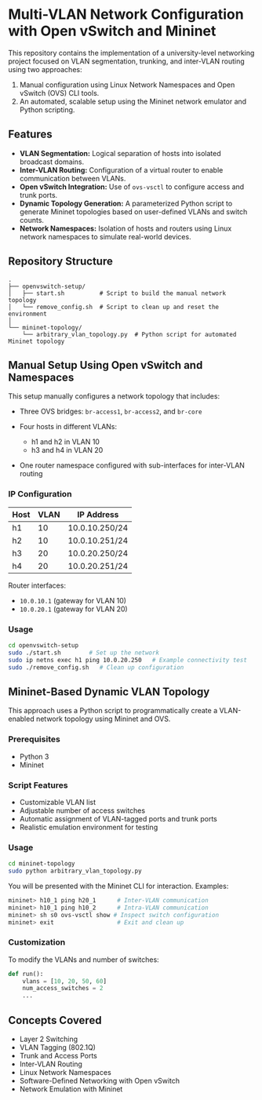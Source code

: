 # Multi-VLAN Network Configuration with Open vSwitch and Mininet

This repository contains the implementation of a university-level networking project focused on VLAN segmentation, trunking, and inter-VLAN routing using two approaches:

1. Manual configuration using Linux Network Namespaces and Open vSwitch (OVS) CLI tools.
2. An automated, scalable setup using the Mininet network emulator and Python scripting.

## Features

* **VLAN Segmentation:** Logical separation of hosts into isolated broadcast domains.
* **Inter-VLAN Routing:** Configuration of a virtual router to enable communication between VLANs.
* **Open vSwitch Integration:** Use of `ovs-vsctl` to configure access and trunk ports.
* **Dynamic Topology Generation:** A parameterized Python script to generate Mininet topologies based on user-defined VLANs and switch counts.
* **Network Namespaces:** Isolation of hosts and routers using Linux network namespaces to simulate real-world devices.

## Repository Structure

```
.
├── openvswitch-setup/
│   ├── start.sh          # Script to build the manual network topology
│   └── remove_config.sh  # Script to clean up and reset the environment
│
└── mininet-topology/
    └── arbitrary_vlan_topology.py  # Python script for automated Mininet topology
```

## Manual Setup Using Open vSwitch and Namespaces

This setup manually configures a network topology that includes:

* Three OVS bridges: `br-access1`, `br-access2`, and `br-core`
* Four hosts in different VLANs:

  * h1 and h2 in VLAN 10
  * h3 and h4 in VLAN 20
* One router namespace configured with sub-interfaces for inter-VLAN routing

### IP Configuration

| Host | VLAN | IP Address     |
| ---- | ---- | -------------- |
| h1   | 10   | 10.0.10.250/24 |
| h2   | 10   | 10.0.10.251/24 |
| h3   | 20   | 10.0.20.250/24 |
| h4   | 20   | 10.0.20.251/24 |

Router interfaces:

* `10.0.10.1` (gateway for VLAN 10)
* `10.0.20.1` (gateway for VLAN 20)

### Usage

```bash
cd openvswitch-setup
sudo ./start.sh        # Set up the network
sudo ip netns exec h1 ping 10.0.20.250   # Example connectivity test
sudo ./remove_config.sh   # Clean up configuration
```

## Mininet-Based Dynamic VLAN Topology

This approach uses a Python script to programmatically create a VLAN-enabled network topology using Mininet and OVS.

### Prerequisites

* Python 3
* Mininet

### Script Features

* Customizable VLAN list
* Adjustable number of access switches
* Automatic assignment of VLAN-tagged ports and trunk ports
* Realistic emulation environment for testing

### Usage

```bash
cd mininet-topology
sudo python arbitrary_vlan_topology.py
```

You will be presented with the Mininet CLI for interaction. Examples:

```bash
mininet> h10_1 ping h20_1      # Inter-VLAN communication
mininet> h10_1 ping h10_2      # Intra-VLAN communication
mininet> sh s0 ovs-vsctl show # Inspect switch configuration
mininet> exit                  # Exit and clean up
```

### Customization

To modify the VLANs and number of switches:

```python
def run():
    vlans = [10, 20, 50, 60]
    num_access_switches = 2
    ...
```

## Concepts Covered

* Layer 2 Switching
* VLAN Tagging (802.1Q)
* Trunk and Access Ports
* Inter-VLAN Routing
* Linux Network Namespaces
* Software-Defined Networking with Open vSwitch
* Network Emulation with Mininet


